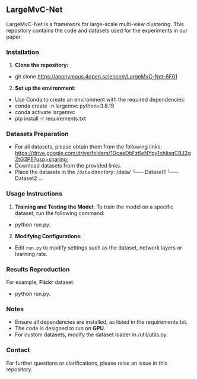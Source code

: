 
## LargeMvC-Net
LargeMvC-Net is a framework for large-scale multi-view clustering. This repository contains the code and datasets used for the experiments in our paper.

### Installation
1. **Clone the repository:**
- git clone https://anonymous.4open.science/r/LargeMvC-Net-6F01
2. **Set up the environment:**
- Use Conda to create an environment with the required dependencies:
- conda create -n largemvc python=3.8.19
- conda activate largemvc 
- pip install -r requirements.txt

### Datasets Preparation
- For all datasets, please obtain them from the following links: <https://drive.google.com/drive/folders/1DcaeDbFz6eNYpy1ohliaqCBJ2gZtG3PE?usp=sharing>;
- Download datasets from the provided links.
- Place the datasets in the `/data` directory:
 /data/
  └── Dataset1
  └── Dataset2
  ...

### Usage Instructions
1. **Training and Testing the Model:** To train the model on a specific dataset, run the following command:
- python run.py.
2. **Modifying Configurations:**
- Edit `run.py` to modify settings such as the dataset, network layers or learning rate.

### Results Reproduction
For example, **Flickr** dataset:
- python run.py.

### Notes
 - Ensure all dependencies are installed, as listed in the requirements.txt.   
 - The code is designed to run on **GPU**.   
 - For custom datasets, modify the dataset loader in /util/utils.py.

### Contact
For further questions or clarifications, please raise an issue in this repository.

